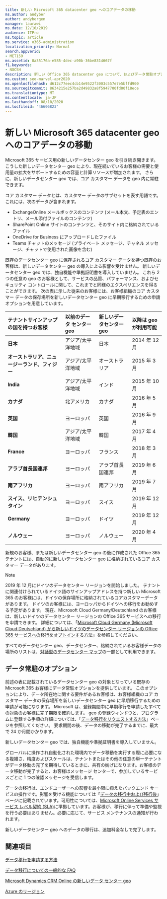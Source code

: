 ```yaml
---
title: 新しい Microsoft 365 datacenter geo へのコアデータの移動
ms.author: andyber
author: andybergen
manager: laurawi
ms.date: 12/10/2019
audience: ITPro
ms.topic: article
ms.service: o365-administration
localization_priority: Normal
search.appverid:
- MET150
ms.assetid: 0a35176a-e585-4dec-a90b-36be8314667f
f1.keywords:
- NOCSH
description: 新しい Office 365 datacenter geo について、およびデータ常駐オプションを使用して、新しい geo へのコアデータの移動を要求する方法について説明します。
ms.custom: seo-marvel-apr2020
ms.openlocfilehash: d612c77eec4cb14e9522f3003c557e7e5bffd900
ms.sourcegitcommit: 8634215e257ba2d49832a8f5947700fd00f18ece
ms.translationtype: MT
ms.contentlocale: ja-JP
ms.lasthandoff: 08/10/2020
ms.locfileid: "46606823"
---
```

# <a name="moving-core-data-to-new-microsoft-365-datacenter-geos"></a>新しい Microsoft 365 datacenter geo へのコアデータの移動

Microsoft 365 サービス用の新しいデータセンター geo を引き続き開きます。 こうした新しいデータセンター geo により、現在続いているお客様の需要と使用量の拡大をサポートするための容量と計算リソースが増加されます。 さらに、新しいデータセンター geo では、コア カスタマー データを geo 内に常駐できます。 

コア カスタマー データとは、カスタマー データのサブセットを表す用語です。これには、次のデータが含まれます。 
- ExchangeOnline メールボックスのコンテンツ (メール本文、予定表のエントリ、メール添付ファイルのコンテンツ)
- SharePoint Online サイトのコンテンツと、そのサイト内に格納されているファイル
- OneDrive for Business にアップロードしたファイル
- Teams チャットのメッセージ (プライベート メッセージ、チャネル メッセージ、チャットで使用された画像を含む)
  
既存のデータセンター geo に保存されるコア カスタマー データを持つ既存のお客様は、新しいデータセンター geo の導入による影響を受けません。 新しいデータセンター geo では、独自機能や準拠証明書を導入していません。 これら 2 つの任意の geo のお客様として、サービスの品質、パフォーマンス、およびセキュリティ コントロールに関して、これまでと同様のエクスペリエンスを得ることができます。 次の表に示した従来のお客様には、お客様組織のコア カスタマー データの保存場所を新しいデータセンター geo に早期移行するための申請オプションを用意しています。
  
|**テナントサインアップの国を持つお客様**|**以前のデータ センター geo**|**新しいデータセンター geo**|**以降は geo が利用可能**|
|:-----|:-----|:-----|:-----|
|**日本**| アジア/太平洋地域 | 日本 | 2014 年 12 月 |
|**オーストラリア、ニュージーランド、フィジー**| アジア/太平洋地域 | オーストラリア | 2015 年 3 月 |
|**India**| アジア/太平洋地域 | インド | 2015 年 10 月 |
|**カナダ**| 北アメリカ | カナダ | 2016 年 5 月 |
|**英国**| ヨーロッパ | 英国 | 2016 年 9 月 |
|**韓国**| アジア/太平洋地域 | 韓国 | 2017 年 4 月 |
|**France**| ヨーロッパ | フランス | 2018 年 3 月 |
|**アラブ首長国連邦**| ヨーロッパ | アラブ首長国連邦 | 2019 年 6 月 |
|**南アフリカ**| ヨーロッパ | 南アフリカ | 2019 年 7 月 |
|**スイス、リヒテンシュタイン**| ヨーロッパ | スイス | 2019 年 12 月 |
|**Germany**| ヨーロッパ | ドイツ | 2019 年 12 月 |
|**ノルウェー**| ヨーロッパ | ノルウェー | 2020 年 4 月 |
  
新規のお客様、または新しいデータセンター geo の後に作成された Office 365 テナントには、自動的に新しいデータセンター geo に格納されているコア カスタマー データがあります。


>[!Note]
>2019 年 12 月にドイツのデータセンター リージョンを開始しました。 テナントに関連付けられているドイツ語のサインアップアドレスを持つ新しい Microsoft 365 のお客様には、ドイツの保存場所に格納されているコアカスタマーデータがあります。 ドイツのお客様には、ヨーロッパからドイツへの移行をお勧めする予定があります。 現在、Microsoft Cloud Germany/Deutschland のお客様は、新しいドイツのデータセンター リージョンの Office 365 サービスへの移行を申請できます。 詳細については、「[Microsoft Cloud Germany (Microsoft Cloud Deutschland) から新しいドイツのデータセンター リージョンの Office 365 サービスへの移行をオプトインする方法](https://aka.ms/office365germanymoveoptin)」を参照してください。
>
  
すべてのデータセンター geo、データセンター、格納されているお客様データの場所のリストは、[対話型のデータセンター マップ](https://office.com/datamaps)の一部として利用できます。 
  
## <a name="data-residency-option"></a>データ常駐のオプション

前述の表に記載されているデータセンター geo の対象となっている既存の Microsoft 365 お客様にデータ常駐オプションを提供しています。 このオプションにより、データ所在地に関する要件があるお客様は、お客様組織のコア カスタマー データの保存場所を新しいデータセンター geo に早期移行するための申請が可能になります。  Microsoft は、登録期間中に早期移行を申請したすべての対象のお客様に完了期限を確約します。  geo の登録ウィンドウと、プログラムに登録する手順の詳細については、「[データ移行をリクエストする方法](request-your-data-move.md)」ページを参照してください。  要求期間の後、データの移動が完了するまでに、最大で 24 か月間かかります。

新しいデータセンター geo では、独自機能や準拠証明書を導入していません。
    
グローバルに操作され自動化された環境内でデータ移動を実行する際に必要になる複雑さ、精度およびスケールは、テナントまたはその他の任意の単一テナントがデータ移動の完了を期待しているときに、共有の妨げになります。お客様のデータ移動が完了すると、お客様はメッセージ センターで、参加しているサービスごとに 1 つの確認メッセージを受信します。 
    
データの移行は、エンドユーザーへの影響を最小限に抑えたバックエンド サービスの操作です。影響を受ける機能については「[データの移行中および移行後](during-and-after-your-data-move.md)」ページに記載されています。可用性については、[Microsoft Online Services サービス レベル契約 (SLA)](https://go.microsoft.com/fwlink/p/?LinkId=523897)に準拠しています。お客様が、移行に伴って準備や監視を行う必要はありません。必要に応じて、サービス メンテナンスの通知が行われます。 

新しいデータセンター geo へのデータの移行は、追加料金なしで完了します。
    
## <a name="related-topics"></a>関連項目 
 
[データ移行を申請する方法](request-your-data-move.md)
    
[データ移行についての一般的な FAQ](data-move-faq.md)
  
[Microsoft Dynamics CRM Online の新しいデータ センター geo](https://go.microsoft.com/fwlink/p/?Linkid=615924)
  
[Azure のリージョン](https://azure.microsoft.com/regions/)
